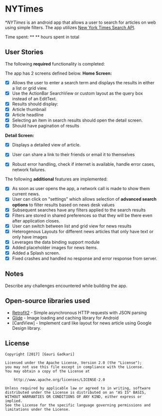 # NYTimes

**NYTimes* is an android app that allows a user to search for articles on web using simple filters. The app utilizes [New York Times Search API](http://developer.nytimes.com/docs/read/article_search_api_v2).

Time spent: ** ** hours spent in total

## User Stories

The following **required** functionality is completed:

The app has 2 screens defined below.
**Home Screen:**
* [x] Allows the user to enter a search term and displays the results in either a list or grid view.
* [x] Use the ActionBar SearchView or custom layout as the query box instead of an EditText.
* [x] Results should display:
* [x] Article thumbnail
* [x] Article headline
* [x] Selecting an item in search results should open the detail screen.
* [x] Should have pagination of results

**Detail Screen:**
* [x] Displays a detailed view of article.
* [x] User can share a link to their friends or email it to themselves

* [x] Robust error handling, check if internet is available, handle error cases, network failures.

The following **additional** features are implemented:

* [x] As soon as user opens the app, a network call is made to show them current news.
* [x] User can click on "settings" which allows selection of **advanced search options** to filter results based on news desk values
* [x] Subsequent searches have any filters applied to the search results
* [x] Filters are stored in shared preferences so that they will be there even after application closes.
* [x] User can switch between list and grid view for news results
* [x] Heterogenous Layouts for different news articles that only have text or only have images
* [x] Leverages the data binding support module
* [x] Added placeholder images for news items. 
* [x] Added a Splash screen.
* [x] Fixed crashes and handled no response and error response from server.

## Notes

Describe any challenges encountered while building the app.

## Open-source libraries used

- [Retrofit2](http://square.github.io/retrofit/) - Simple asynchronous HTTP requests with JSON parsing
- [Glide](https://github.com/bumptech/glide) - Image loading and caching library for Android
- [CardView] - Implement card like layout for news article using Google Design library.

## License

    Copyright [2017] [Gauri Gadkari]

    Licensed under the Apache License, Version 2.0 (the "License");
    you may not use this file except in compliance with the License.
    You may obtain a copy of the License at

        http://www.apache.org/licenses/LICENSE-2.0

    Unless required by applicable law or agreed to in writing, software
    distributed under the License is distributed on an "AS IS" BASIS,
    WITHOUT WARRANTIES OR CONDITIONS OF ANY KIND, either express or implied.
    See the License for the specific language governing permissions and
    limitations under the License.
